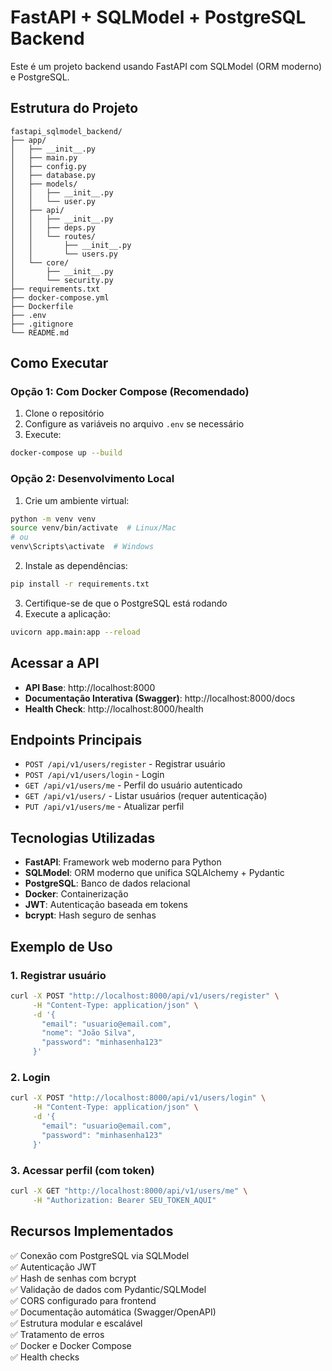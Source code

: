 # FastAPI + SQLModel + PostgreSQL Backend

Este é um projeto backend usando FastAPI com SQLModel (ORM moderno) e PostgreSQL.

## Estrutura do Projeto

```
fastapi_sqlmodel_backend/
├── app/
│   ├── __init__.py
│   ├── main.py
│   ├── config.py
│   ├── database.py
│   ├── models/
│   │   ├── __init__.py
│   │   └── user.py
│   ├── api/
│   │   ├── __init__.py
│   │   ├── deps.py
│   │   └── routes/
│   │       ├── __init__.py
│   │       └── users.py
│   └── core/
│       ├── __init__.py
│       └── security.py
├── requirements.txt
├── docker-compose.yml
├── Dockerfile
├── .env
├── .gitignore
└── README.md
```

## Como Executar

### Opção 1: Com Docker Compose (Recomendado)

1. Clone o repositório
2. Configure as variáveis no arquivo `.env` se necessário
3. Execute:
```bash
docker-compose up --build
```

### Opção 2: Desenvolvimento Local

1. Crie um ambiente virtual:
```bash
python -m venv venv
source venv/bin/activate  # Linux/Mac
# ou
venv\Scripts\activate  # Windows
```

2. Instale as dependências:
```bash
pip install -r requirements.txt
```

3. Certifique-se de que o PostgreSQL está rodando
4. Execute a aplicação:
```bash
uvicorn app.main:app --reload
```

## Acessar a API

- **API Base**: http://localhost:8000
- **Documentação Interativa (Swagger)**: http://localhost:8000/docs
- **Health Check**: http://localhost:8000/health

## Endpoints Principais

- `POST /api/v1/users/register` - Registrar usuário
- `POST /api/v1/users/login` - Login
- `GET /api/v1/users/me` - Perfil do usuário autenticado
- `GET /api/v1/users/` - Listar usuários (requer autenticação)
- `PUT /api/v1/users/me` - Atualizar perfil

## Tecnologias Utilizadas

- **FastAPI**: Framework web moderno para Python
- **SQLModel**: ORM moderno que unifica SQLAlchemy + Pydantic
- **PostgreSQL**: Banco de dados relacional
- **Docker**: Containerização
- **JWT**: Autenticação baseada em tokens
- **bcrypt**: Hash seguro de senhas

## Exemplo de Uso

### 1. Registrar usuário
```bash
curl -X POST "http://localhost:8000/api/v1/users/register" \
     -H "Content-Type: application/json" \
     -d '{
       "email": "usuario@email.com",
       "nome": "João Silva",
       "password": "minhasenha123"
     }'
```

### 2. Login
```bash
curl -X POST "http://localhost:8000/api/v1/users/login" \
     -H "Content-Type: application/json" \
     -d '{
       "email": "usuario@email.com",
       "password": "minhasenha123"
     }'
```

### 3. Acessar perfil (com token)
```bash
curl -X GET "http://localhost:8000/api/v1/users/me" \
     -H "Authorization: Bearer SEU_TOKEN_AQUI"
```

## Recursos Implementados

✅ Conexão com PostgreSQL via SQLModel  
✅ Autenticação JWT  
✅ Hash de senhas com bcrypt  
✅ Validação de dados com Pydantic/SQLModel  
✅ CORS configurado para frontend  
✅ Documentação automática (Swagger/OpenAPI)  
✅ Estrutura modular e escalável  
✅ Tratamento de erros  
✅ Docker e Docker Compose  
✅ Health checks
